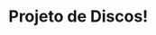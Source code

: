 <!doctype html>
<html lang="en">
  <head>
    <meta charset="utf-8">
    <meta name="viewport" content="width=device-width, initial-scale=1">
    <title>Atividade</title>
  </head>
  <body>
    <h1>Projeto de Discos!</h1>
  </body>
</html>
